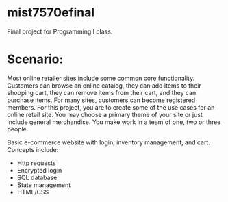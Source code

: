 # mist7570efinal
Final project for Programming I class. 

# Scenario: 
Most online retailer sites include some common core functionality. Customers can browse an online catalog, they can add items to their shopping cart, they can remove items from their cart, and they can purchase items. For many sites, customers can become registered members. For this project, you are to create some of the use cases for an online retail site. You may choose a primary theme of your site or just include general merchandise. You make work in a team of one, two or three people.

Basic e-commerce website with login, inventory management, and cart.
Concepts include:
* Http requests
* Encrypted login
* SQL database
* State management
* HTML/CSS
